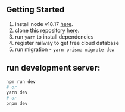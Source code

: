 ## Getting Started
1. install node v18.17 [here]().
1. clone this repository [here]().
1. run `yarn` to install dependencies
1. register railway to get free cloud database
1. run migration - `yarn prisma migrate dev`

## run development server:

```bash
npm run dev
# or
yarn dev
# or
pnpm dev
```
